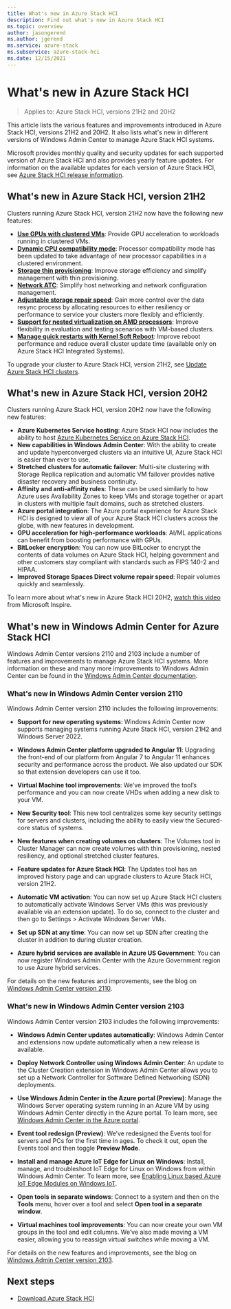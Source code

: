 ```yaml
---
title: What's new in Azure Stack HCI
description: Find out what's new in Azure Stack HCI
ms.topic: overview
author: jasongerend
ms.author: jgerend
ms.service: azure-stack
ms.subservice: azure-stack-hci
ms.date: 12/15/2021
---
```


# What's new in Azure Stack HCI

> Applies to: Azure Stack HCI, versions 21H2 and 20H2

This article lists the various features and improvements introduced in Azure Stack HCI, versions 21H2 and 20H2. It also lists what's new in different versions of Windows Admin Center to manage Azure Stack HCI systems.

Microsoft provides monthly quality and security updates for each supported version of Azure Stack HCI and also provides yearly feature updates. For information on the available updates for each version of Azure Stack HCI, see [Azure Stack HCI release information](release-information.md).

## What's new in Azure Stack HCI, version 21H2

Clusters running Azure Stack HCI, version 21H2 now have the following new features:

- **[Use GPUs with clustered VMs](manage/use-gpu-with-clustered-vm.md)**: Provide GPU acceleration to workloads running in clustered VMs.
- **[Dynamic CPU compatibility mode](manage/processor-compatibility-mode.md)**: Processor compatibility mode has been updated to take advantage of new processor capabilities in a clustered environment.
- **[Storage thin provisioning](manage/thin-provisioning.md)**: Improve storage efficiency and simplify management with thin provisioning.
- **[Network ATC](deploy/network-atc.md)**: Simplify host networking and network configuration management.
- **[Adjustable storage repair speed](manage/storage-repair-speed.md)**: Gain more control over the data resync process by allocating resources to either resiliency or performance to service your clusters more flexibly and efficiently.
- **[Support for nested virtualization on AMD processors](concepts/nested-virtualization.md#nested-virtualization-processor-support)**: Improve flexibility in evaluation and testing scenarios with VM-based clusters.
- **[Manage quick restarts with Kernel Soft Reboot](manage/kernel-soft-reboot.md)**: Improve reboot performance and reduce overall cluster update time (available only on Azure Stack HCI Integrated Systems).

To upgrade your cluster to Azure Stack HCI, version 21H2, see [Update Azure Stack HCI clusters](manage/update-cluster.md).

## What's new in Azure Stack HCI, version 20H2

Clusters running Azure Stack HCI, version 20H2 now have the following new features:

- **Azure Kubernetes Service hosting**: Azure Stack HCI now includes the ability to host [Azure Kubernetes Service on Azure Stack HCI](../aks-hci/overview.md).
- **New capabilities in Windows Admin Center**: With the ability to create and update hyperconverged clusters via an intuitive UI, Azure Stack HCI is easier than ever to use.
- **Stretched clusters for automatic failover**: Multi-site clustering with Storage Replica replication and automatic VM failover provides native disaster recovery and business continuity.
- **Affinity and anti-affinity rules**: These can be used similarly to how Azure uses Availability Zones to keep VMs and storage together or apart in clusters with multiple fault domains, such as stretched clusters.
- **Azure portal integration**: The Azure portal experience for Azure Stack HCI is designed to view all of your Azure Stack HCI clusters across the globe, with new features in development.
- **GPU acceleration for high-performance workloads**: AI/ML applications can benefit from boosting performance with GPUs.
- **BitLocker encryption**: You can now use BitLocker to encrypt the contents of data volumes on Azure Stack HCI, helping government and other customers stay compliant with standards such as FIPS 140-2 and HIPAA.
- **Improved Storage Spaces Direct volume repair speed**: Repair volumes quickly and seamlessly.

To learn more about what's new in Azure Stack HCI 20H2, [watch this video](https://www.youtube.com/watch?v=DPG7wGhh3sAa) from Microsoft Inspire.

## What's new in Windows Admin Center for Azure Stack HCI

Windows Admin Center versions 2110 and 2103 include a number of features and improvements to manage Azure Stack HCI systems. More information on these and many more improvements to Windows Admin Center can be found in the [Windows Admin Center documentation](https://docs.microsoft.com/windows-server/manage/windows-admin-center/understand/what-is).

### What's new in Windows Admin Center version 2110

Windows Admin Center version 2110 includes the following improvements:

- **Support for new operating systems**: Windows Admin Center now supports managing systems running Azure Stack HCI, version 21H2 and Windows Server 2022.

- **Windows Admin Center platform upgraded to Angular 11**: Upgrading the front-end of our platform from Angular 7 to Angular 11 enhances security and performance across the product. We also updated our SDK so that extension developers can use it too.

- **Virtual Machine tool improvements**: We’ve improved the tool’s performance and you can now create VHDs when adding a new disk to your VM.

- **New Security tool**: This new tool centralizes some key security settings for servers and clusters, including the ability to easily view the Secured-core status of systems.

- **New features when creating volumes on clusters**: The Volumes tool in Cluster Manager can now create volumes with thin provisioning, nested resiliency, and optional stretched cluster features.

- **Feature updates for Azure Stack HCI**: The Updates tool has an improved history page and can upgrade clusters to Azure Stack HCI, version 21H2.

- **Automatic VM activation**: You can now set up Azure Stack HCI clusters to automatically activate Windows Server VMs (this was previously available via an extension update). To do so, connect to the cluster and then go to Settings > Activate Windows Server VMs.

- **Set up SDN at any time**: You can now set up SDN after creating the cluster in addition to during cluster creation.

- **Azure hybrid services are available in Azure US Government**: You can now register Windows Admin Center with the Azure Government region to use Azure hybrid services.

For details on the new features and improvements, see the blog on [Windows Admin Center version 2110](https://techcommunity.microsoft.com/t5/windows-admin-center-blog/windows-admin-center-version-2110-is-now-generally-available/ba-p/2911579).

### What's new in Windows Admin Center version 2103

Windows Admin Center version 2103 includes the following improvements:

- **Windows Admin Center updates automatically**: Windows Admin Center and extensions now update automatically when a new release is available.

- **Deploy Network Controller using Windows Admin Center**: An update to the Cluster Creation extension in Windows Admin Center allows you to set up a Network Controller for Software Defined Networking (SDN) deployments.

- **Use Windows Admin Center in the Azure portal (Preview)**: Manage the Windows Server operating system running in an Azure VM by using Windows Admin Center directly in the Azure portal.
To learn more, see [Windows Admin Center in the Azure portal](https://cloudblogs.microsoft.com/windowsserver/2021/03/02/announcing-public-preview-of-window-admin-center-in-the-azure-portal/).

- **Event tool redesign (Preview)**: We’ve redesigned the Events tool for servers and PCs for the first time in ages. To check it out, open the Events tool and then toggle **Preview Mode**.

- **Install and manage Azure IoT Edge for Linux on Windows**: Install, manage, and troubleshoot IoT Edge for Linux on Windows from within Windows Admin Center.
To learn more, see [Enabling Linux based Azure IoT Edge Modules on Windows IoT](https://techcommunity.microsoft.com/t5/internet-of-things/enabling-linux-based-azure-iot-edge-modules-on-windows-iot/ba-p/2075882?ocid=wac2103).

- **Open tools in separate windows**: Connect to a system and then on the **Tools** menu, hover over a tool and select **Open tool in a separate window**.

- **Virtual machines tool improvements**: You can now create your own VM groups in the tool and edit columns. We’ve also made moving a VM easier, allowing you to reassign virtual switches while moving a VM.

For details on the new features and improvements, see the blog on [Windows Admin Center version 2103](https://techcommunity.microsoft.com/t5/windows-admin-center-blog/windows-admin-center-version-2103-is-now-generally-available/ba-p/2176438).

## Next steps

- [Download Azure Stack HCI](https://azure.microsoft.com/products/azure-stack/hci/hci-download/)

